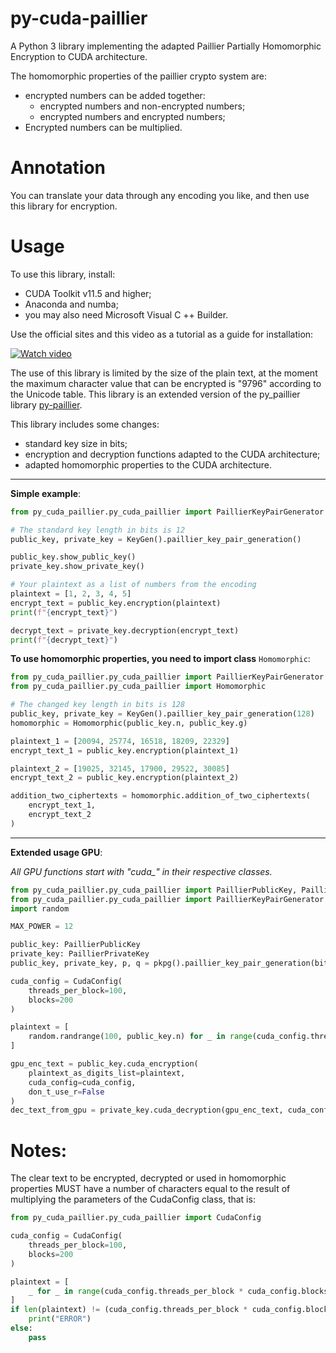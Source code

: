 # py-cuda-paillier
A Python 3 library implementing the adapted Paillier Partially Homomorphic Encryption to CUDA architecture.

The homomorphic properties of the paillier crypto system are:
+ encrypted numbers can be added together:
    + encrypted numbers and non-encrypted numbers;
    + encrypted numbers and encrypted numbers;
+ Encrypted numbers can be multiplied.

# Annotation
You can translate your data through any encoding you like, and then use this library for encryption.

# Usage
To use this library, install:
+ CUDA Toolkit v11.5 and higher;
+ Anaconda and numba;
+ you may also need Microsoft Visual C ++ Builder.

Use the official sites and this video as a tutorial as a guide for installation:

[![Watch video](https://i.ytimg.com/vi_webp/vMZ7tK-RYYc/maxresdefault.webp)](https://www.youtube.com/watch?v=vMZ7tK-RYYc)

The use of this library is limited by the size of the plain text, at the moment the maximum character value that can be encrypted is "9796" according to the Unicode table.
This library is an extended version of the py_paillier library [py-paillier][https://test.pypi.org/project/py-paillier].

This library includes some changes:
+ standard key size in bits;
+ encryption and decryption functions adapted to the CUDA architecture;
+ adapted homomorphic properties to the CUDA architecture.
___

**Simple example**:

```python
from py_cuda_paillier.py_cuda_paillier import PaillierKeyPairGenerator as KeyGen

# The standard key length in bits is 12
public_key, private_key = KeyGen().paillier_key_pair_generation()

public_key.show_public_key()
private_key.show_private_key()

# Your plaintext as a list of numbers from the encoding 
plaintext = [1, 2, 3, 4, 5]
encrypt_text = public_key.encryption(plaintext)
print(f"{encrypt_text}")

decrypt_text = private_key.decryption(encrypt_text)
print(f"{decrypt_text}")
```

**To use homomorphic properties, you need to import class** `Homomorphic`:

```python
from py_cuda_paillier.py_cuda_paillier import PaillierKeyPairGenerator as KeyGen
from py_cuda_paillier.py_cuda_paillier import Homomorphic

# The changed key length in bits is 128
public_key, private_key = KeyGen().paillier_key_pair_generation(128)
homomorphic = Homomorphic(public_key.n, public_key.g)

plaintext_1 = [20094, 25774, 16518, 18209, 22329]
encrypt_text_1 = public_key.encryption(plaintext_1)

plaintext_2 = [19025, 32145, 17900, 29522, 30085]
encrypt_text_2 = public_key.encryption(plaintext_2)

addition_two_ciphertexts = homomorphic.addition_of_two_ciphertexts(
    encrypt_text_1,
    encrypt_text_2
)
```
---

**Extended usage GPU**:

_All GPU functions start with "cuda\_" in their respective classes._

```python
from py_cuda_paillier.py_cuda_paillier import PaillierPublicKey, PaillierPrivateKey, CudaConfig
from py_cuda_paillier.py_cuda_paillier import PaillierKeyPairGenerator as pkpg
import random

MAX_POWER = 12

public_key: PaillierPublicKey
private_key: PaillierPrivateKey
public_key, private_key, p, q = pkpg().paillier_key_pair_generation(bit_key_length=MAX_POWER, return_pq=True)

cuda_config = CudaConfig(
    threads_per_block=100,
    blocks=200
)

plaintext = [
    random.randrange(100, public_key.n) for _ in range(cuda_config.threads_per_block * cuda_config.blocks)
]

gpu_enc_text = public_key.cuda_encryption(
    plaintext_as_digits_list=plaintext,
    cuda_config=cuda_config,
    don_t_use_r=False
)
dec_text_from_gpu = private_key.cuda_decryption(gpu_enc_text, cuda_config)
```

# Notes:

The clear text to be encrypted, decrypted or used in homomorphic properties MUST have a number of characters equal to the result of multiplying the parameters of the CudaConfig class, that is:

```python
from py_cuda_paillier.py_cuda_paillier import CudaConfig

cuda_config = CudaConfig(
    threads_per_block=100,
    blocks=200
)

plaintext = [
    _ for _ in range(cuda_config.threads_per_block * cuda_config.blocks)
]
if len(plaintext) != (cuda_config.threads_per_block * cuda_config.blocks):
    print("ERROR")
else:
    pass

```


[https://test.pypi.org/project/py-paillier]: https://test.pypi.org/project/py-paillier